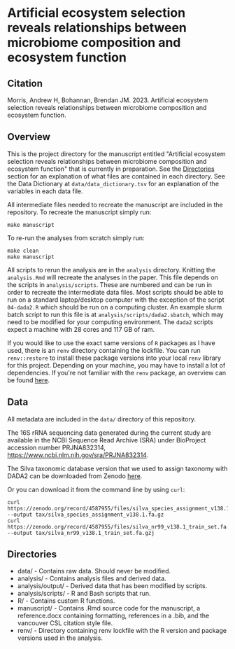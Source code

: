 # Artificial ecosystem selection reveals relationships between microbiome composition and ecosystem function

## Citation

Morris, Andrew H, Bohannan, Brendan JM. 2023. Artificial ecosystem selection reveals relationships between microbiome composition and ecosystem function. 

## Overview

This is the project directory for the manuscript entitled "Artificial
ecosystem selection reveals relationships between microbiome composition and
ecosystem function" that is currently in preparation. See the [Directories](#directories) section for an
explanation of what files are contained in each directory. See the Data
Dictionary at  `data/data_dictionary.tsv` for an explanation of the variables
in each data file.

All intermediate files needed to recreate the manuscript are included in the repository. To recreate the manuscript simply run:

```
make manuscript
```

To re-run the analyses from scratch simply run:

```
make clean
make manuscript
```

All scripts to rerun the analysis are in the `analysis` directory. Knitting the
`analysis.Rmd` will recreate the analyses in the paper. This file depends on
the scripts in `analysis/scripts`. These are numbered and can be run in order
to recreate the intermediate data files. Most scripts should be able to run on
a standard laptop/desktop computer with the exception of the script
`04-dada2.R` which should be run on a computing cluster. An example slurm batch
script to run this file is at `analysis/scripts/dada2.sbatch`, which may need
to be modified for your computing environment. The `dada2` scripts expect a
machine with 28 cores and 117 GB of ram.

If you would like to use the exact same versions of `R` packages as I have
used, there is an `renv` directory containing the lockfile. You can run
`renv::restore` to install these package versions into your local `renv`
library for this project. Depending on your machine, you may have to install a
lot of dependencies. If you're not familiar with the `renv` package, an
overview can be found [here](https://rstudio.github.io/renv/).

## Data

All metadata are included in the `data/` directory of this repository.

The 16S rRNA sequencing data generated during the current study are available in the NCBI Sequence Read Archive (SRA) under BioProject accession number PRJNA832314, https://www.ncbi.nlm.nih.gov/sra/PRJNA832314.

The Silva taxonomic database version that we used to assign taxonomy with DADA2 can be downloaded from Zenodo [here](https://zenodo.org/record/4587955).

Or you can download it from the command line by using `curl`:

```
curl https://zenodo.org/record/4587955/files/silva_species_assignment_v138.1.fa.gz --output tax/silva_species_assignment_v138.1.fa.gz
curl https://zenodo.org/record/4587955/files/silva_nr99_v138.1_train_set.fa.gz --output tax/silva_nr99_v138.1_train_set.fa.gzj
```

## Directories

 - data/ - Contains raw data. Should never be modified.
 - analysis/ - Contains analysis files and derived data.
 - analysis/output/ - Derived data that has been modified by scripts.
 - analysis/scripts/ - R and Bash scripts that run.
 - R/ - Contains custom R functions.
 - manuscript/ - Contains .Rmd source code for the manuscript, a reference.docx containing formatting, references in a .bib, and the vancouver CSL citation style file.
 - renv/ - Directory containing renv lockfile with the R version and package versions used in the analysis.
